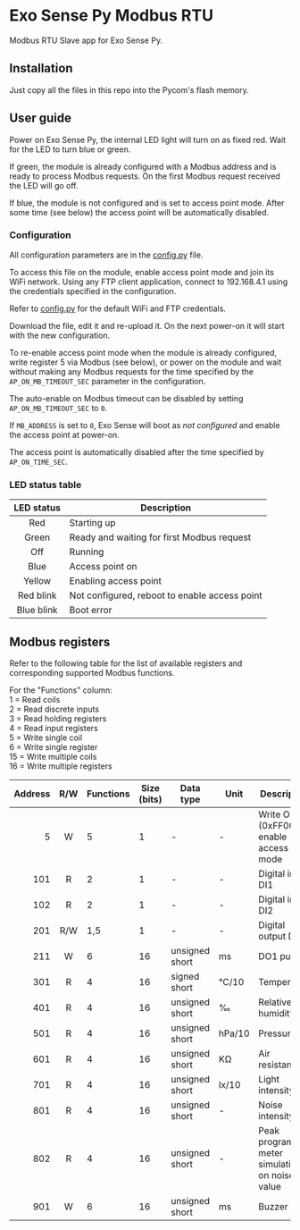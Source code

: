 # Exo Sense Py Modbus RTU
Modbus RTU Slave app for Exo Sense Py.

## Installation
Just copy all the files in this repo into the Pycom's flash memory.

## User guide
Power on Exo Sense Py, the internal LED light will turn on as fixed red. Wait for the LED to turn blue or green.

If green, the module is already configured with a Modbus address and is ready to process Modbus requests. On the first Modbus request received the LED will go off.

If blue, the module is not configured and is set to access point mode. After some time (see below) the access point will be automatically disabled.

### Configuration

All configuration parameters are in the [config.py](config.py) file.

To access this file on the module, enable access point mode and join its WiFi network. Using any FTP client application, connect to 192.168.4.1 using the credentials specified in the configuration.

Refer to [config.py](config.py) for the default WiFi and FTP credentials.

Download the file, edit it and re-upload it. On the next power-on it will start with the new configuration.

To re-enable access point mode when the module is already configured, write register 5 via Modbus (see below), or power on the module and wait without making any Modbus requests for the time specified by the `AP_ON_MB_TIMEOUT_SEC` parameter in the configuration.

The auto-enable on Modbus timeout can be disabled by setting `AP_ON_MB_TIMEOUT_SEC` to `0`.

If `MB_ADDRESS` is set to `0`, Exo Sense will boot as _not configured_ and enable the access point at power-on.

The access point is automatically disabled after the time specified by `AP_ON_TIME_SEC`.

### LED status table

|LED status|Description|
|:--------:|-----------|
|Red|Starting up|
|Green|Ready and waiting for first Modbus request|
|Off|Running|
|Blue|Access point on|
|Yellow|Enabling access point|
|Red blink|Not configured, reboot to enable access point|
|Blue blink|Boot error|

## Modbus registers

Refer to the following table for the list of available registers and corresponding supported Modbus functions.

For the "Functions" column:    
1 = Read coils    
2 = Read discrete inputs    
3 = Read holding registers    
4 = Read input registers    
5 = Write single coil    
6 = Write single register    
15 = Write multiple coils    
16 = Write multiple registers    

|Address|R/W|Functions|Size (bits)|Data type|Unit|Description|
|------:|:-:|---------|----|---------|----|-----------|
|5|W|5|1|-|-|Write ON (0xFF00) to enable access point mode|
|101|R|2|1|-|-|Digital input DI1|
|102|R|2|1|-|-|Digital input DI2|
|201|R/W|1,5|1|-|-|Digital output DO1|
|211|W|6|16|unsigned short|ms|DO1 pulse|
|301|R|4|16|signed short|&deg;C/10|Temperature|
|401|R|4|16|unsigned short|&permil;|Relative humidity|
|501|R|4|16|unsigned short|hPa/10|Pressure|
|601|R|4|16|unsigned short|K&#8486;|Air resistance|
|701|R|4|16|unsigned short|lx/10|Light intensity|
|801|R|4|16|unsigned short|-|Noise intensity|
|802|R|4|16|unsigned short|-|Peak programme meter simulation on noise value|
|901|W|6|16|unsigned short|ms|Buzzer beep|

